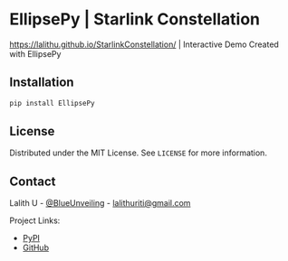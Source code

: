 <!-- EllipsePy | Lalith Uriti 2021 -->

# EllipsePy | Starlink Constellation

https://lalithu.github.io/StarlinkConstellation/ | Interactive Demo Created with EllipsePy

## Installation

```sh
pip install EllipsePy
```

## License

Distributed under the MIT License. See `LICENSE` for more information.

## Contact

Lalith U - [@BlueUnveiling](https://twitter.com/BlueUnveiling) - lalithuriti@gmail.com

Project Links:

- [PyPI](https://pypi.org/project/EllipsePy/)
- [GitHub](https://github.com/lalithu/EllipsePy)
